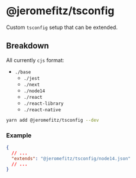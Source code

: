 # @jeromefitz/tsconfig

Custom `tsconfig` setup that can be extended.

## Breakdown

All currently `cjs` format:

- `./base`
  - `./jest`
  - `./next`
  - `./node14`
  - `./react`
  - `./react-library`
  - `./react-native`

```sh
yarn add @jeromefitz/tsconfig --dev
```

### Example

```json
{
  // ...
  "extends": "@jeromefitz/tsconfig/node14.json"
  // ...
}
```
